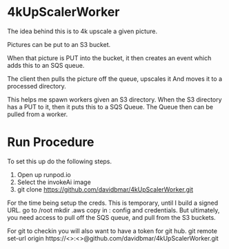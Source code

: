 # 4kUpScalerWorker
The idea behind this is to 4k upscale a given picture.

Pictures can be put to an S3 bucket.

When that picture is PUT into the bucket, it then creates an event
which adds this to an SQS queue.

The client then pulls the picture off the queue, upscales it
And moves it to a processed directory.

This helps me spawn workers given an S3 directory.
When the S3 directory has a PUT to it, then it puts this to a SQS Queue.
The Queue then can be pulled from a worker.

# Run Procedure
To set this up do the following steps.
1.  Open up runpod.io
2.  Select the invokeAi image
3.  git clone https://github.com/davidbmar/4kUpScalerWorker.git

For the time being setup the creds.  This is temporary, until I build a signed URL.
go to /root
mkdir .aws
copy in : config and credentials.
But ultimately, you need access to pull off the SQS queue, and pull from the S3 buckets.

For git to checkin you will also want to have a token for git hub.
git remote set-url origin https://<<USERNAME>>:<<TOKEN>>@github.com/davidbmar/4kUpScalerWorker.git
